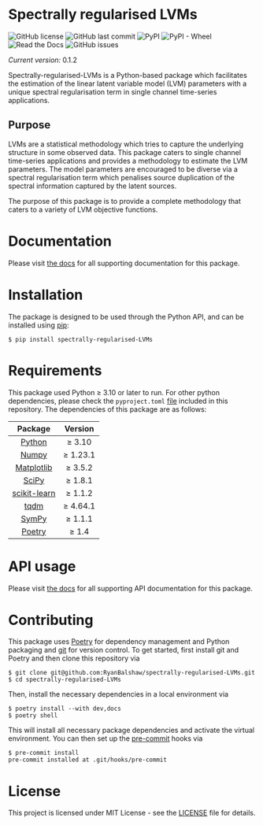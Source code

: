 # Spectrally regularised LVMs
![GitHub license](https://img.shields.io/github/license/RyanBalshaw/spectrally-regularised-LVMs)
![GitHub last commit](https://img.shields.io/github/last-commit/RyanBalshaw/spectrally-regularised-LVMs)
![PyPI](https://img.shields.io/pypi/v/spectrally-regularised-lvms)
![PyPI - Wheel](https://img.shields.io/pypi/wheel/spectrally-regularised-lvms?color=blueviolet)
![Read the Docs](https://img.shields.io/readthedocs/spectrally-regularised-lvms?color=informational)
![GitHub issues](https://img.shields.io/github/issues/RyanBalshaw/spectrally-regularised-LVMs?color=critical)

*Current version:* 0.1.2

Spectrally-regularised-LVMs is a Python-based package which facilitates the estimation of the linear latent variable model (LVM) parameters with a unique spectral regularisation term in single channel time-series applications.

## Purpose
LVMs are a statistical methodology which tries to capture the underlying structure in some observed data. This package caters to single channel time-series applications and provides a methodology to estimate the LVM parameters. The model parameters are encouraged to be diverse via a spectral regularisation term which penalises source duplication of the spectral information captured by the latent sources.

The purpose of this package is to provide a complete methodology that caters to a variety of LVM objective functions.

# Documentation
Please visit [the docs](http://spectrally-regularised-lvms.readthedocs.io/) for all supporting documentation for this package.

# Installation
The package is designed to be used through the Python API, and  can be installed using [pip](https://pypi.org/project/pip/):
```console
$ pip install spectrally-regularised-LVMs
```

# Requirements

This package used Python ≥ 3.10 or later to run. For other python dependencies, please check the `pyproject.toml`
[file](https://github.com/RyanBalshaw/spectrally-regularised-LVMs/blob/main/pyproject.toml) included in this repository. The dependencies of this package are as follows:

|           Package                   	           | Version 	  |
|:-----------------------------------------------:|:----------:|
|    [Python](https://www.python.org/)      	     | ≥ 3.10  	  |
|      [Numpy](https://numpy.org/)         	      | ≥ 1.23.1 	 |
|   [Matplotlib](https://matplotlib.org/)    	    | ≥ 3.5.2 	  |
|      [SciPy](https://scipy.org/)         	      | ≥ 1.8.1 	  |
|  [scikit-learn](https://scikit-learn.org/)  	   | ≥ 1.1.2 	  |
|   [tqdm](https://github.com/tqdm/tqdm)     	    | ≥ 4.64.1 	 |
| [SymPy](https://www.sympy.org/en/index.html) 	  | ≥ 1.1.1 	  |
| [Poetry](https://python-poetry.org/) 	 | ≥ 1.4 	  |

# API usage
Please visit [the docs](http://spectrally-regularised-lvms.readthedocs.io/) for all supporting API documentation for this package.

# Contributing
This package uses [Poetry](https://python-poetry.org/) for dependency management and Python packaging and [git](https://git-scm.com/) for version control. To get started, first install git and Poetry and then clone this repository via
```console
$ git clone git@github.com:RyanBalshaw/spectrally-regularised-LVMs.git
$ cd spectrally-regularised-LVMs
```

Then, install the necessary dependencies in a local environment via
```console
$ poetry install --with dev,docs
$ poetry shell
```

This will install all necessary package dependencies and activate the virtual environment. You can then set up the [pre-commit](https://pre-commit.com/) hooks via
```console
$ pre-commit install
pre-commit installed at .git/hooks/pre-commit
```

# License
This project is licensed under MIT License - see the [LICENSE](https://github.com/RyanBalshaw/spectrally-regularised-LVMs/blob/main/LICENSE) file for details.
